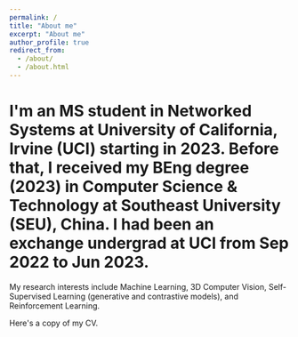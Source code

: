 ```yaml
---
permalink: /
title: "About me"
excerpt: "About me"
author_profile: true
redirect_from: 
  - /about/
  - /about.html
---
```


I'm an MS student in Networked Systems at University of California, Irvine (UCI) starting in 2023. Before that, I received my BEng degree (2023) in Computer Science & Technology at Southeast University (SEU), China. I had been an exchange undergrad at UCI from Sep 2022 to Jun 2023.
======

My research interests include Machine Learning, 3D Computer Vision, Self-Supervised Learning (generative and contrastive models), and Reinforcement Learning.

Here's a copy of my CV.
